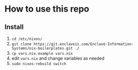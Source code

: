 # How to use this repo

## Install
1. `cd /etc/nixos/`
2. `git clone https://git.enclaveis.com/Enclave-Information-Systems/nix-boilerplates.git ./`
3. `cp vars.nix.example vars.nix`
3. edit `vars.nix` and change variables as needed
4. `sudo nixos-rebuild switch`

